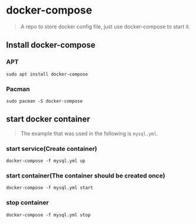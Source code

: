 # docker-compose

> A repo to store docker config file, just use docker-compose to start it.

## Install docker-compose

### APT

```shell
sudo apt install docker-compose
```

### Pacman

```shell
sudo pacman -S docker-compose
```

## start docker container

> The example that was used in the following is `mysql.yml`.

### start service(Create container)

```shell
docker-compose -f mysql.yml up
```

### start container(The container should be created once)

```shell
docker-compose -f mysql.yml start
```

### stop container

```shell
docker-compose -f mysql.yml stop
```
